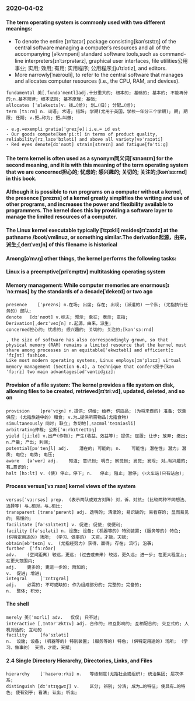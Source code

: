### 2020-04-02
#### The term operating system is commonly used with two different meanings:

- To denote the entire [ɪnˈtaɪər] package consisting[kənˈsɪstɪŋ] of the central software managing a computer’s resources and all of the accompanying [əˈkʌmpəni] standard software tools,such as command-line interpreters[ɪnˈtɜrprətərz], graphical user interfaces, file utilities公用事业; 实用; 效用; 有用; 实用程序; 公用程序;[juˈtɪlətiz], and editors.
- More narrowly[ˈnæroʊli], to refer to the central software that manages and allocates computer resources (i.e., the CPU, RAM, and devices).

```
fundamental 美[ˌfʌndəˈmentl]adj.十分重大的; 根本的; 基础的; 基本的; 不能再分的;n.基本规律; 根本法则; 基本原理; 基础;
allocates [ˈæləkeɪts]v.	拨…(给); 划…(归); 分配…(给);
term [tɜːrm] n.	词语; 术语; 措辞; 学期(尤用于英国，学校一年分三个学期); 期; 期限; 任期; v.把…称为; 把…叫做;

- e.g.=exempli gratia[ˈɡreɪʃə]；i.e.= id est 
- Our goods compete[kəmˈpiːt] in terms of product quality, reliability[rɪˌlaɪə'bɪləti] and above all variety[vəˈraɪəti]
- Red eyes denote[dɪˈnoʊt] strain[streɪn] and fatigue[fəˈtiːɡ]
```

#### The term kernel is often used as a synonym同义词[ˈsɪnənɪm] for the second meaning, and it is with this meaning of the term operating system that we are concerned担心的; 忧虑的; 感兴趣的; 关切的; 关注的;[kənˈsɜːrnd] in this book.

#### Although it is possible to run programs on a computer without a kernel, the presence [ˈprezns] of a kernel greatly simplifies the writing and use of other programs, and increases the power and flexibility available to programmers. The kernel does this by providing a software layer to manage the limited resources of a computer.

#### The Linux kernel executable typically [ˈtɪpɪkli] resides[rɪˈzaɪdz] at the pathname /boot/vmlinuz, or something similar.The derivation起源，由来，派生;[ˌderɪˈveɪʃn] of this filename is historical

#### Among[əˈmʌŋ] other things, the kernel performs the following tasks:

#### Linux is a preemptive[priˈɛmptɪv] multitasking operating system

####  Memory management: While computer memories are enormous[ɪˈnɔːrməs] by the standards of a decade[ˈdekeɪd] or two ago 

```
presence	[ˈprezns] n.在场; 出席; 存在; 出现; (派遣的) 一个队; (尤指执行任务的) 部队;
denote	 [dɪˈnoʊt] v.标志; 预示; 象征; 表示; 意指;
Derivation[ˌderɪˈveɪʃn] n.起源，由来，派生;
concerned担心的; 忧虑的; 感兴趣的; 关切的; 关注的;[kənˈsɜːrnd] 

, the size of software has also correspondingly grown, so that physical memory (RAM) remains a limited resource that the kernel must share among processes in an equitable[ˈekwɪtəbl] and efficient[ɪˈfɪʃnt] fashion. 
Like most modern operating systems, Linux employs[ɪmˈplɔɪz] virtual memory management (Section 6.4), a technique that confers授予[kənˈfɜːrz] two main advantages[ədˈvæntɪdʒɪz]:
```

#### Provision of a file system: The kernel provides a file system on disk, allowing files to be created, retrieved[rɪˈtriːvd], updated, deleted, and so on
```
provision	 [prəˈvɪʒn] n.提供; 供给; 给养; 供应品; (为将来做的) 准备; 饮食供应; (尤指旅途中的) 粮食; v.为…提供所需物品(尤指食物)
simultaneously 同时; 联立; 急切地[ˌsaɪməlˈteɪniəsli]
arbitrating仲裁; 公断[ˈɑːrbɪtreɪtɪŋ]
yield [jiːld] v.出产(作物); 产生(收益、效益等); 提供; 屈服; 让步; 放弃; 缴出; n.产量; 产出; 利润;
potential[pəˈtenʃl] adj.	潜在的; 可能的; n.	可能性; 潜在性; 潜力; 潜质; 电位; 电势; 电压;
aware	[əˈwer] adj.	知道; 意识到; 明白; 察觉到; 发觉; 发现; 对…有兴趣的; 有…意识的; 
halt [hɔːlt] v.	(使) 停止，停下; n.	停止; 阻止; 暂停; 小火车站(只有站台);
```
#### Process versus[ˈvɜːrsəs] kernel views of the system 
```
versus[ˈvɜːrsəs] prep.	(表示两队或双方对阵) 对，诉，对抗; (比较两种不同想法、选择等) 与…相对，与…相比;
transparent [trænsˈpærənt] adj.	透明的; 清澈的; 易识破的; 易看穿的; 显而易见的; 易懂的;
facilitate [fəˈsɪlɪteɪt] v.	促进; 促使; 使便利;
facility [fəˈsɪləti] n.	设施; 设备; (机器等的) 特别装置; (服务等的) 特色; (供特定用途的) 场所; （学习、做事的） 天资，才能，天赋;
obtain[əbˈteɪn] v.	(尤指经努力) 获得，赢得; 存在; 流行; 沿袭;
further	 [ˈfɜːrðər]
adv.	(空间距离) 较远，更远; (过去或未来) 较远，更久远; 进一步; 在更大程度上; 在更大范围内;
adj.	更多的; 更进一步的; 附加的;
v.	促进; 增进;
integral	 [ˈɪntɪɡrəl]
adj.	必需的; 不可或缺的; 作为组成部分的; 完整的; 完备的;
n.	整体; 积分;

```
#### The shell
```
merely 美[ˈmɪrli] adv.	仅仅; 只不过;
interactive [ˌɪntərˈæktɪv] adj.	合作的; 相互影响的; 互相配合的; 交互式的; 人机对话的; 互动的
facility	 [fəˈsɪləti]
n.	设施; 设备; (机器等的) 特别装置; (服务等的) 特色; (供特定用途的) 场所; （学习、做事的） 天资，才能，天赋;
```
#### 2.4 Single Directory Hierarchy, Directories, Links, and Files

```
hierarchy	 [ˈhaɪərɑːrki] n.	等级制度(尤指社会或组织); 统治集团; 层次体系;
distinguish [dɪˈstɪŋɡwɪʃ] v.	区分; 辨别; 分清; 成为…的特征; 使具有…的特色; 使有别于; 看清; 认出; 听出;
```


```
